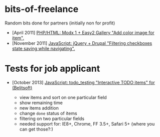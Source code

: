 bits-of-freelance
=================

Random bits done for partners (initially non for profit)

* [April 2011] [PHP/HTML: Modx 1 + Easy2 Gallery "Add color image for item".](http://olecom.github.io/bits-of-freelance/#antelfashion)
* [November 2011] [JavaScript: jQuery + Drupal "Filtering checkboxes state saving while navigating".](http://olecom.github.io/bits-of-freelance/#topo)

Tests for job applicant
=========

* [October 2013] [JavaScript: todo_testing "Interactive TODO items" for (Belitsoft)](http://dela.by/ftp/todo_testing/todo.htm)

    - view items and sort on one particular field
    - show remaining time
    - new items addition
    - change `done` status of items
    - filtering on two particular fields
    + needed support for: IE8+, Chrome, FF 3.5+, Safari 5+ (where you can get those?:)
